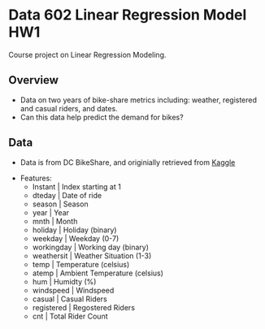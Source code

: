 # Data 602 Linear Regression Model HW1
 Course project on Linear Regression Modeling.
 
 ## Overview
 - Data on two years of bike-share metrics including: weather, registered and casual riders, and dates.
 - Can this data help predict the demand for bikes?
 
 
 ## Data
 - Data is from DC BikeShare, and originially retrieved from [Kaggle](https://www.kaggle.com/poornimakeshavaiah/bikesharing)
 * Features:
   * Instant | Index starting at 1
   * dteday | Date of ride
   * season | Season
   * year | Year
   * mnth | Month
   * holiday | Holiday (binary)
   * weekday | Weekday (0-7)
   * workingday | Working day (binary)
   * weathersit | Weather Situation (1-3)
   * temp | Temperature (celsius)
   * atemp | Ambient Temperature (celsius)
   * hum | Humidty (%)
   * windspeed | Windspeed
   * casual | Casual Riders
   * registered | Regostered Riders
   * cnt  | Total Rider Count
